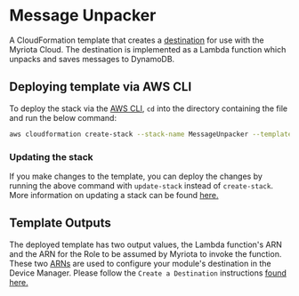 # Message Unpacker

A CloudFormation template that creates a [destination](https://developer.myriota.com/code-examples-lambda) for use with the Myriota Cloud. The destination is implemented as a Lambda function which unpacks and saves messages to DynamoDB.

## Deploying template via AWS CLI

To deploy the stack via the [AWS CLI](https://docs.aws.amazon.com/cli/latest/userguide/install-cliv2.html), `cd` into the directory containing the file and run the below command:

```bash
aws cloudformation create-stack --stack-name MessageUnpacker --template-body file://stack.yaml --capabilities CAPABILITY_IAM
```

### Updating the stack

If you make changes to the template, you can deploy the changes by running the above command with `update-stack` instead of `create-stack`. More information on updating a stack can be found [here.](https://docs.aws.amazon.com/cli/latest/reference/cloudformation/update-stack.html)

## Template Outputs

The deployed template has two output values, the Lambda function's ARN and the ARN for the Role to be assumed by Myriota to invoke the function.
These two [ARNs](https://docs.aws.amazon.com/general/latest/gr/aws-arns-and-namespaces.html) are used to configure your module's destination in the Device Manager. Please follow the `Create a Destination` instructions [found here.](https://developer.myriota.com/code-examples-lambda)
